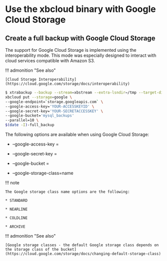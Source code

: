 # Use the xbcloud binary with Google Cloud Storage

## Create a full backup with Google Cloud Storage

The support for Google Cloud Storage is implemented using the
interoperability
mode. This mode was especially designed to interact with cloud services
compatible with Amazon S3.

!!! admonition "See also"
   
    [Cloud Storage Interoperability](https://cloud.google.com/storage/docs/interoperability)

```{.bash data-prompt="$"}
$ xtrabackup --backup --stream=xbstream --extra-lsndir=/tmp --target-dir=/tmp | \
xbcloud put --storage=google \
--google-endpoint=`storage.googleapis.com` \
--google-access-key='YOUR-ACCESSKEYID' \
--google-secret-key='YOUR-SECRETACCESSKEY' \
--google-bucket='mysql_backups'
--parallel=10 \
$(date -I)-full_backup
```

The following options are available when using Google Cloud Storage:

* –google-access-key = <ACCESS KEY ID>


* –google-secret-key = <SECRET ACCESS KEY>


* –google-bucket = <BUCKET NAME>


* –google-storage-class=name

!!! note
   
    The Google storage class name options are the following:

    * STANDARD

    * NEARLINE

    * COLDLINE

    * ARCHIVE

!!! admonition "See also"
   
    [Google storage classes - the default Google storage class depends on 
    the storage class of the bucket](https://cloud.google.com/storage/docs/changing-default-storage-class)


